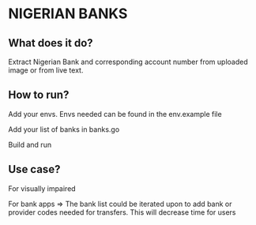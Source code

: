 # NIGERIAN BANKS

## What does it do?

Extract Nigerian Bank and corresponding account number from uploaded image or from live text.

## How to run?

Add your envs. Envs needed can be found in the env.example file

Add your list of banks in banks.go

Build and run

## Use case?

For visually impaired

For bank apps => The bank list could be iterated upon to add bank or provider codes needed for transfers.
This will decrease time for users